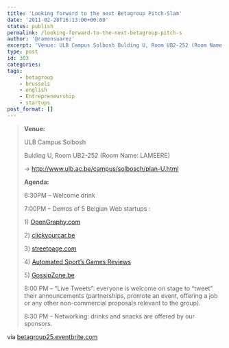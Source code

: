 ```yaml
---
title: 'Looking forward to the next Betagroup Pitch-Slam'
date: '2011-02-28T16:13:00+00:00'
status: publish
permalink: /looking-forward-to-the-next-betagroup-pitch-s
author: '@ramonsuarez'
excerpt: 'Venue: ULB Campus Solbosh Bulding U, Room UB2-252 (Room Name: LAMEERE) -&gt; http://www.ulb.ac.be/campus/solbosch/plan-U.html Agenda: 6:30PM - Welcome drink 7:00PM - Demos of 5 Belgian Web startups : 1) OpenGraphy.com 2) clickyourcar.be 3) streetpage...'
type: post
id: 303
categories:
tags:
    - betagroup
    - brussels
    - english
    - Entrepreneurship
    - startups
post_format: []
---
```

> **Venue:**
> 
> ULB Campus Solbosh
> 
> Bulding U, Room UB2-252 (Room Name: LAMEERE)
> 
> -&gt; <http://www.ulb.ac.be/campus/solbosch/plan-U.html>
> 
> **Agenda:**
> 
> 6:30PM – Welcome drink
> 
> 7:00PM – Demos of 5 Belgian Web startups :
> 
> 1\) [OpenGraphy.com](http://www.opengraphy.com/)
> 
> 2\) [clickyourcar.be](http://www.clickyourcar.be/)
> 
> 3\) [streetpage.com](http://www.streetpage.com/)
> 
> 4\) [Automated Sport’s Games Reviews](https://docs.google.com/viewer?a=v&pid=explorer&chrome=true&srcid=0B6w-ejd0-OxXNzM5ZWRhZTctODNkMS00Y2E3LWI5NjgtMGYzZmQ0N2NiMWEy&hl=en)
> 
> 5\) [GossipZone.be](http://www.gossipzone.be)
> 
> 8:00 PM – “Live Tweets”: everyone is welcome on stage to “tweet” their announcements (partnerships, promote an event, offering a job or any other non-commercial proposals relevant to the group).
> 
> 8:30 PM – Networking: drinks and snacks are offered by our sponsors.

via [betagroup25.eventbrite.com](http://betagroup25.eventbrite.com/)</div></div>